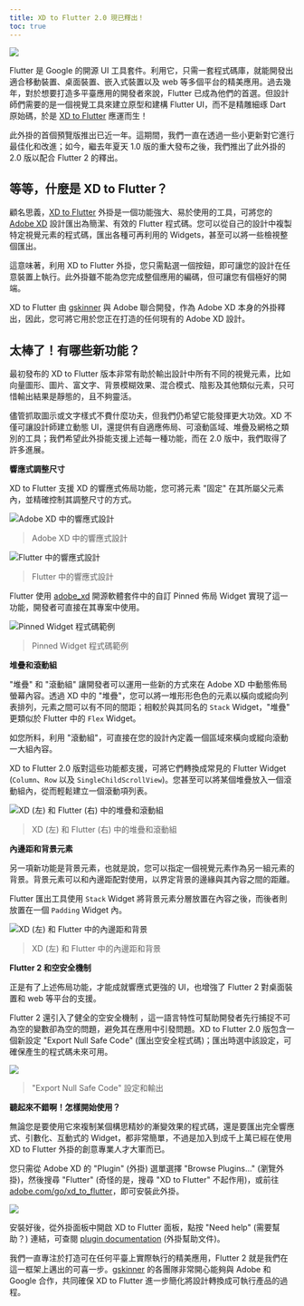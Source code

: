 ```yaml
---
title: XD to Flutter 2.0 現已釋出！
toc: true
---
```


![](https://devrel.andfun.cn/devrel/posts/2021/05/JEUpoL.jpg)

Flutter 是 Google 的開源 UI 工具套件。利用它，只需一套程式碼庫，就能開發出適合移動裝置、桌面裝置、嵌入式裝置以及 web 等多個平台的精美應用。過去幾年，對於想要打造多平臺應用的開發者來說，Flutter 已成為他們的首選。但設計師們需要的是一個視覺工具來建立原型和建構 Flutter UI，而不是精雕細琢 Dart 原始碼，於是 [XD to Flutter](https://github.com/AdobeXD/xd-to-flutter-plugin) 應運而生！

此外掛的首個預覽版推出已近一年。這期間，我們一直在透過一些小更新對它進行最佳化和改進；如今，繼去年夏天 1.0 版的重大發布之後，我們推出了此外掛的 2.0 版以配合 Flutter 2 的釋出。

## **等等，什麼是 XD to Flutter？**

顧名思義，[XD to Flutter](https://youtu.be/raG7NjM0p0k) 外掛是一個功能強大、易於使用的工具，可將您的 [Adobe XD](https://www.adobe.com/products/xd.html) 設計匯出為簡潔、有效的 Flutter 程式碼。您可以從自己的設計中複製特定視覺元素的程式碼，匯出各種可再利用的 Widgets，甚至可以將一些檢視整個匯出。

這意味著，利用 XD to Flutter 外掛，您只需點選一個按鈕，即可讓您的設計在任意裝置上執行。此外掛雖不能為您完成整個應用的編碼，但可讓您有個極好的開端。

XD to Flutter 由 [gskinner](https://gskinner.com/) 與 Adobe 聯合開發，作為 Adobe XD 本身的外掛釋出，因此，您可將它用於您正在打造的任何現有的 Adobe XD 設計。

## **太棒了！有哪些新功能？**

最初發布的 XD to Flutter 版本非常有助於輸出設計中所有不同的視覺元素，比如向量圖形、圖片、富文字、背景模糊效果、混合模式、陰影及其他類似元素，只可惜輸出結果是靜態的，且不夠靈活。

儘管抓取圖示或文字樣式不費什麼功夫，但我們仍希望它能發揮更大功效。XD 不僅可讓設計師建立動態 UI，還提供有自適應佈局、可滾動區域、堆疊及網格之類別的工具；我們希望此外掛能支援上述每一種功能，而在 2.0 版中，我們取得了許多進展。

**響應式調整尺寸**

XD to Flutter 支援 XD 的響應式佈局功能，您可將元素 "固定" 在其所屬父元素內，並精確控制其調整尺寸的方式。

![Adobe XD 中的響應式設計](https://devrel.andfun.cn/devrel/posts/2021/05/2oeEuB.png)

> Adobe XD 中的響應式設計

![Flutter 中的響應式設計](https://devrel.andfun.cn/devrel/posts/2021/05/T0Kwo6.gif)

> Flutter 中的響應式設計

Flutter 使用 [adobe_xd](https://pub.dev/packages/adobe_xd) 開源軟體套件中的自訂 Pinned 佈局 Widget 實現了這一功能，開發者可直接在其專案中使用。

![Pinned Widget 程式碼範例](https://devrel.andfun.cn/devrel/posts/2021/05/nzmZOr.jpg)

> Pinned Widget 程式碼範例

**堆疊和滾動組**

"堆疊" 和 "滾動組" 讓開發者可以運用一些新的方式來在 Adobe XD 中動態佈局螢幕內容。透過 XD 中的 "堆疊"，您可以將一堆形形色色的元素以橫向或縱向列表排列，元素之間可以有不同的間距；相較於與其同名的 `Stack` Widget，"堆疊" 更類似於 Flutter 中的 `Flex` Widget。

如您所料，利用 "滾動組"，可直接在您的設計內定義一個區域來橫向或縱向滾動一大組內容。

XD to Flutter 2.0 版對這些功能都支援，可將它們轉換成常見的 Flutter Widget (`Column`、`Row` 以及 `SingleChildScrollView`)。您甚至可以將某個堆疊放入一個滾動組內，從而輕鬆建立一個滾動項列表。

![XD (左) 和 Flutter (右) 中的堆疊和滾動組](https://devrel.andfun.cn/devrel/posts/2021/05/GRBLhW.gif)

> XD (左) 和 Flutter (右) 中的堆疊和滾動組

**內邊距和背景元素**

另一項新功能是背景元素，也就是說，您可以指定一個視覺元素作為另一組元素的背景。背景元素可以和內邊距配對使用，以界定背景的邊緣與其內容之間的距離。

Flutter 匯出工具使用 `Stack` Widget 將背景元素分層放置在內容之後，而後者則放置在一個 `Padding` Widget 內。

![XD (左) 和 Flutter 中的內邊距和背景](https://devrel.andfun.cn/devrel/posts/2021/05/RIaeJC.gif)

> XD (左) 和 Flutter 中的內邊距和背景

**Flutter 2 和空安全機制**

正是有了上述佈局功能，才能成就響應式更強的 UI，也增強了 Flutter 2 對桌面裝置和 web 等平台的支援。

Flutter 2 還引入了健全的空安全機制 ，這一語言特性可幫助開發者先行捕捉不可為空的變數卻為空的問題，避免其在應用中引發問題。XD to Flutter 2.0 版包含一個新設定 "Export Null Safe Code" (匯出空安全程式碼)；匯出時選中該設定，可確保產生的程式碼未來可用。

![](https://devrel.andfun.cn/devrel/posts/2021/05/mEFck0.png)

> "Export Null Safe Code" 設定和輸出

**聽起來不錯啊！怎樣開始使用？**

無論您是要使用它來複制某個構思精妙的漸變效果的程式碼，還是要匯出完全響應式、引數化、互動式的 Widget，都非常簡單，不過是加入到成千上萬已經在使用 XD to Flutter 外掛的創意專業人才大軍而已。

您只需從 Adobe XD 的 "Plugin" (外掛) 選單選擇 "Browse Plugins…" (瀏覽外掛)，然後搜尋 "Flutter" (奇怪的是，搜尋 "XD to Flutter" 不起作用)，或前往 [adobe.com/go/xd_to_flutter](https://adobe.com/go/xd_to_flutter)，即可安裝此外掛。

![](https://devrel.andfun.cn/devrel/posts/2021/05/r9kl7p.png)

安裝好後，從外掛面板中開啟 XD to Flutter 面板，點按 "Need help" (需要幫助？) 連結，可查閱 [plugin documentation](https://github.com/AdobeXD/xd-to-flutter-plugin/blob/master/README.md) (外掛幫助文件)。

我們一直專注於打造可在任何平臺上實際執行的精美應用，Flutter 2 就是我們在這一框架上邁出的可喜一步。[gskinner](https://gskinner.com/) 的各團隊非常開心能夠與 Adobe 和 Google 合作，共同確保 XD to Flutter 進一步簡化將設計轉換成可執行產品的過程。
